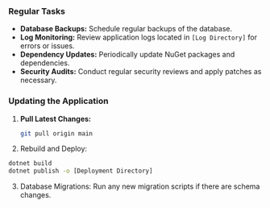 ### Regular Tasks
- **Database Backups:** Schedule regular backups of the database.
- **Log Monitoring:** Review application logs located in `[Log Directory]` for errors or issues.
- **Dependency Updates:** Periodically update NuGet packages and dependencies.
- **Security Audits:** Conduct regular security reviews and apply patches as necessary.

### Updating the Application
1. **Pull Latest Changes:**
   ```bash
   git pull origin main
   ```
2. Rebuild and Deploy:

```bash
dotnet build
dotnet publish -o [Deployment Directory]
```

3. Database Migrations:
Run any new migration scripts if there are schema changes.
